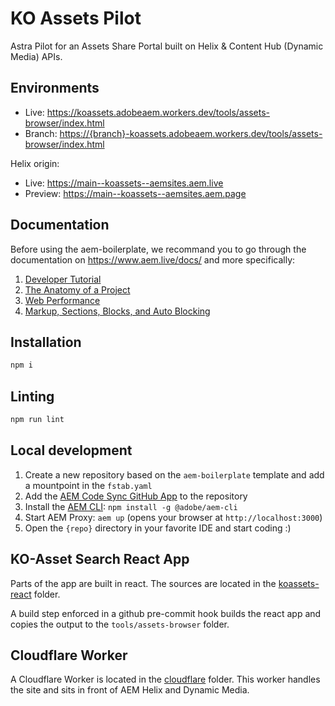 # KO Assets Pilot

Astra Pilot for an Assets Share Portal built on Helix & Content Hub (Dynamic Media) APIs.

## Environments

- Live: https://koassets.adobeaem.workers.dev/tools/assets-browser/index.html
- Branch: <https://{branch}-koassets.adobeaem.workers.dev/tools/assets-browser/index.html>

Helix origin:
- Live: https://main--koassets--aemsites.aem.live
- Preview: https://main--koassets--aemsites.aem.page

## Documentation

Before using the aem-boilerplate, we recommand you to go through the documentation on https://www.aem.live/docs/ and more specifically:

1. [Developer Tutorial](https://www.aem.live/developer/tutorial)
2. [The Anatomy of a Project](https://www.aem.live/developer/anatomy-of-a-project)
3. [Web Performance](https://www.aem.live/developer/keeping-it-100)
4. [Markup, Sections, Blocks, and Auto Blocking](https://www.aem.live/developer/markup-sections-blocks)

## Installation

```sh
npm i
```

## Linting

```sh
npm run lint
```

## Local development

1. Create a new repository based on the `aem-boilerplate` template and add a mountpoint in the `fstab.yaml`
2. Add the [AEM Code Sync GitHub App](https://github.com/apps/aem-code-sync) to the repository
3. Install the [AEM CLI](https://github.com/adobe/helix-cli): `npm install -g @adobe/aem-cli`
4. Start AEM Proxy: `aem up` (opens your browser at `http://localhost:3000`)
5. Open the `{repo}` directory in your favorite IDE and start coding :)

## KO-Asset Search React App

Parts of the app are built in react. The sources are located in the [koassets-react](koassets-react) folder.

A build step enforced in a github pre-commit hook builds the react app and copies the output to the `tools/assets-browser` folder.

## Cloudflare Worker

A Cloudflare Worker is located in the [cloudflare](cloudflare) folder. This worker handles the site and sits in front of AEM Helix and Dynamic Media.
